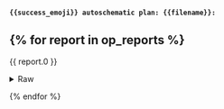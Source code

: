 <!--- [plan_success] -->
#### `{{success_emoji}} autoschematic plan: {{filename}}:`

{% for report in op_reports %}
---

{{ report.0 }}

<details>
<summary>Raw</summary>

```
{{ report.1 }}
```

</details>

{% endfor %}
